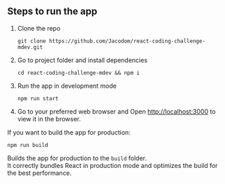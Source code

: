 ## Steps to run the app

1) Clone the repo

    `git clone https://github.com/Jacodom/react-coding-challenge-mdev.git`

2) Go to project folder and install dependencies

    `cd react-coding-challenge-mdev && npm i`

3) Run the app in development mode

    `npm run start`

4) Go to your preferred web browser and Open [http://localhost:3000](http://localhost:3000) to view it in the browser.


If you want to build the app for production:

`npm run build`

Builds the app for production to the `build` folder.\
It correctly bundles React in production mode and optimizes the build for the best performance.


